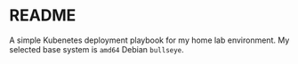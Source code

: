 # README
A simple Kubenetes deployment playbook for my home lab environment.  My selected base system is `amd64` Debian `bullseye`.
